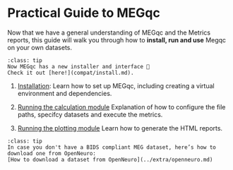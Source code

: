 # Practical Guide to MEGqc
Now that we have a general understanding of MEGqc and the Metrics reports, this guide will walk you through how to **install, run and use** Megqc on your own datasets. 


```{admonition} New version?
:class: tip
Now MEGqc has a new installer and interface 🚀
Check it out [here!](compat/install.md).

```

1. [Installation](../guide/installation.md):
Learn how to set up MEGqc, including creating a virtual environment and dependencies.

2. [Running the calculation module](../guide/run_calculation.md)
Explanation of how to configure the file paths, specifcy datasets and execute the metrics. 

3. [Running the plotting module](../guide/run_plotting.md)
Learn how to generate the HTML reports.


```{admonition} Don't have a Dataset?
:class: tip
In case you don't have a BIDS compliant MEG dataset, here’s how to download one from OpenNeuro:
[How to download a dataset from OpenNeuro](../extra/openneuro.md)

```







